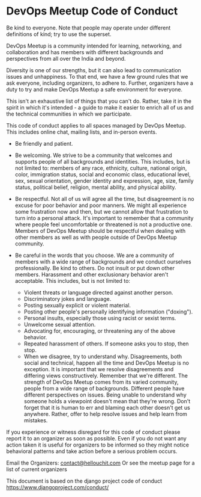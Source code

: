 DevOps Meetup Code of Conduct
==============================
Be kind to everyone. Note that people may operate under different definitions of kind; try to use the superset.

DevOps Meetup is a community intended for learning, networking, and collaboration and has members with different backgrounds and perspectives from all over the India and beyond.

Diversity is one of our strengths, but it can also lead to communication issues and unhappiness. To that end, we have a few ground rules that we ask everyone, including organizers, to adhere to. Further, organizers have a duty to try and make DevOps Meetup a safe environment for everyone.

This isn't an exhaustive list of things that you can't do. Rather, take it in the spirit in which it's intended - a guide to make it easier to enrich all of us and the technical communities in which we participate.

This code of conduct applies to all spaces managed by DevOps Meetup. This includes online chat, mailing lists, and in-person events.

- Be friendly and patient.
- Be welcoming. We strive to be a community that welcomes and supports people of all backgrounds and identities. This includes, but is not limited to: members of any race, ethnicity, culture, national origin, color, immigration status, social and economic class, educational level, sex, sexual orientation, gender identity and expression, age, size, family status, political belief, religion, mental ability, and physical ability.
- Be respectful. Not all of us will agree all the time, but disagreement is no excuse for poor behavior and poor manners. We might all experience some frustration now and then, but we cannot allow that frustration to turn into a personal attack. It's important to remember that a community where people feel uncomfortable or threatened is not a productive one. Members of DevOps Meetup should be respectful when dealing with other members as well as with people outside of DevOps Meetup community.

- Be careful in the words that you choose. We are a community of members with a wide range of backgrounds and we conduct ourselves professionally. Be kind to others. Do not insult or put down other members. Harassment and other exclusionary behavior aren't acceptable. This includes, but is not limited to:

  - Violent threats or language directed against another person.
  - Discriminatory jokes and language.
  - Posting sexually explicit or violent material.
  - Posting other people's personally identifying information ("doxing").
  - Personal insults, especially those using racist or sexist terms.
  - Unwelcome sexual attention.
  - Advocating for, encouraging, or threatening any of the above behavior.
  - Repeated harassment of others. If someone asks you to stop, then stop.
  - When we disagree, try to understand why. Disagreements, both social and technical, happen all the time and DevOps Meetup is no       exception. It is important that we resolve disagreements and differing views constructively. Remember that we're different. The strength of DevOps Meetup comes from its varied community, people from a wide range of backgrounds. Different people have different perspectives on issues. Being unable to understand why someone holds a viewpoint doesn't mean that they're wrong. Don't forget that it is human to err and blaming each other doesn't get us anywhere. Rather, offer to help resolve issues and help learn from mistakes.

If you experience or witness disregard for this code of conduct please report it to an organizer as soon as possible. Even if you do not want any action taken it is useful for organizers to be informed so they might notice behavioral patterns and take action before a serious problem occurs.

Email the Organizers: contact@hellouchit.com
Or see the meetup page for a list of current organizers

This document is based on the django project code of conduct https://www.djangoproject.com/conduct/

